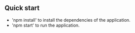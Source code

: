 ## Quick start


- 'npm install' to install the dependencies of the application.
- 'npm start' to run the application.
